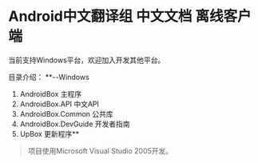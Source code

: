 # Android中文翻译组 中文文档 离线客户端 #

当前支持Windows平台，欢迎加入开发其他平台。

目录介绍：
**--Windows
  1. AndroidBox 主程序
  1. AndroidBox.API 中文API
  1. AndroidBox.Common 公共库
  1. AndroidBox.DevGuide  开发者指南
  1. UpBox 更新程序**

> 项目使用Microsoft Visual Studio 2005开发。
